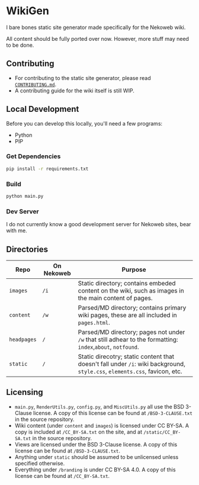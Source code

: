 # WikiGen

I bare bones static site generator made specifically for the Nekoweb wiki.

All content should be fully ported over now. However, more stuff may need to be
done.

## Contributing

* For contributing to the static site generator, please read [`CONTRIBUTING.md`](CONTRIBUTING.md).
* A contributing guide for the wiki itself is still WIP.

## Local Development

Before you can develop this locally, you'll need a few programs:

* Python
* PIP

### Get Dependencies

```bash
pip install -r requirements.txt
```

### Build

```bash
python main.py
```

### Dev Server

I do not currently know a good development server for Nekoweb sites,
bear with me.

## Directories

<!-- This table is a complete formatting nightmare lol -->

| Repo        | On Nekoweb | Purpose                                                                                   |
|-------------|------------|-------------------------------------------------------------------------------------------|
| `images`    | `/i`       | Static directory; contains embeded content on the wiki, such as images in the main content of pages.|
| `content`   | `/w`       | Parsed/MD directory; contains primary wiki pages, these are all included in `pages.html`. |
| `headpages` | `/`        | Parsed/MD directory; pages not under `/w` that still adhear to the formatting: `index`,`about`, `notfound`.|
| `static`    | `/`        | Static direcotry; static content that doesn't fall under `/i`: wiki background, `style.css`, `elements.css`, favicon, etc. |

## Licensing

* `main.py`, `RenderUtils.py`, `config.py`, and `MiscUtils.py` all use the BSD 3-Clause license. A copy of this license 
  can be found at `/BSD-3-CLAUSE.txt` in the source repository.
* Wiki content (under `content` and `images`) is licensed under CC BY-SA. A copy is included at `/CC_BY-SA.txt` on the
  site, and at `/static/CC_BY-SA.txt` in the source repository.
* Views are licensed under the BSD 3-Clause license. A copy of this license can be found at `/BSD-3-CLAUSE.txt`.
* Anything under `static` should be assumed to be unlicensed unless specified otherwise.
* Everything under `/branding` is under CC BY-SA 4.0. A copy of this license can be found at `/CC_BY-SA.txt`.
